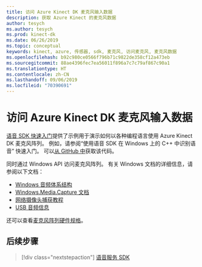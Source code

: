 ```yaml
---
title: 访问 Azure Kinect DK 麦克风输入数据
description: 获取 Azure Kinect 的麦克风数据
author: tesych
ms.author: tesych
ms.prod: kinect-dk
ms.date: 06/26/2019
ms.topic: conceptual
keywords: kinect, azure, 传感器, sdk, 麦克风, 访问麦克风, 麦克风数据
ms.openlocfilehash: b92c980ce0566f796b71c9822de358cf12a473eb
ms.sourcegitcommit: 88ae4396fec7ea56011f896a7c7c79af867c90a1
ms.translationtype: HT
ms.contentlocale: zh-CN
ms.lasthandoff: 09/06/2019
ms.locfileid: "70390691"
---
```

# <a name="access-azure-kinect-dk-microphone-input-data"></a>访问 Azure Kinect DK 麦克风输入数据

[语音 SDK 快速入门](https://docs.microsoft.com/azure/cognitive-services/speech-service/#5-minute-quickstarts)提供了示例用于演示如何以各种编程语言使用 Azure Kinect DK 麦克风阵列。
例如，请参阅“使用语音 SDK 在 Windows 上的 C++ 中识别语音”  快速入门。 可以[从 GitHub 中](https://github.com/Azure-Samples/cognitive-services-speech-sdk/tree/master/quickstart/cpp-windows)获取该代码。

同时通过 Windows API 访问麦克风阵列。 有关 Windows 文档的详细信息，请参阅以下文档：

* [Windows 音频体系结构](https://docs.microsoft.com/windows-hardware/drivers/audio/windows-audio-architecture)
* [Windows.Media.Capture 文档](https://docs.microsoft.com/uwp/api/Windows.Media.Capture)
* [网络摄像头捕获教程](https://docs.microsoft.com/windows/uwp/audio-video-camera/basic-photo-video-and-audio-capture-with-mediacapture)
* [USB 音频信息](https://docs.microsoft.com/windows-hardware/drivers/audio/usb-2-0-audio-drivers)

还可以查看[麦克风阵列硬件规格](hardware-specification.md#microphone-array)。

## <a name="next-steps"></a>后续步骤

>[!div class="nextstepaction"]
>[语音服务 SDK](https://docs.microsoft.com/azure/cognitive-services/speech-service/)

